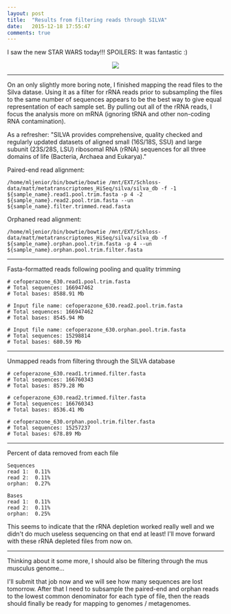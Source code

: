 ```yaml
---
layout: post
title:  "Results from filtering reads through SILVA"
date:   2015-12-18 17:55:47
comments: true
---
```


I saw the new STAR WARS today!!!  SPOILERS:  It was fantastic :)

<div style="text-align:center"><img src ="http://www.rawstory.com/wp-content/uploads/2015/10/star-wars-800x430.jpg" /></div>

---------------------------------------

On an only slightly more boring note, I finished mapping the read files to the Silva datase.  Using it as a filter for rRNA reads 
prior to subsampling the files to the same number of sequences appears to be the best way to give equal representation of each 
sample set.  By pulling out all of the rRNA reads, I focus the analysis more on mRNA (ignoring tRNA and other non-coding 
RNA contamination).

As a refresher:  "SILVA provides comprehensive, quality checked and regularly updated datasets of aligned small (16S/18S, SSU) 
and large subunit (23S/28S, LSU) ribosomal RNA (rRNA) sequences for all three domains of life (Bacteria, Archaea and Eukarya)."


Paired-end read alignment:

	/home/mljenior/bin/bowtie/bowtie /mnt/EXT/Schloss-data/matt/metatranscriptomes_HiSeq/silva/silva_db -f -1 ${sample_name}.read1.pool.trim.fasta -p 4 -2 ${sample_name}.read2.pool.trim.fasta --un ${sample_name}.filter.trimmed.read.fasta

Orphaned read alignment:

	/home/mljenior/bin/bowtie/bowtie /mnt/EXT/Schloss-data/matt/metatranscriptomes_HiSeq/silva/silva_db -f ${sample_name}.orphan.pool.trim.fasta -p 4 --un ${sample_name}.orphan.pool.trim.filter.fasta


---------------------------------------

Fasta-formatted reads following pooling and quality trimming

	# cefoperazone_630.read1.pool.trim.fasta
	# Total sequences: 166947462
	# Total bases: 8588.91 Mb

	# Input file name: cefoperazone_630.read2.pool.trim.fasta
	# Total sequences: 166947462
	# Total bases: 8545.94 Mb

	# Input file name: cefoperazone_630.orphan.pool.trim.fasta
	# Total sequences: 15298814
	# Total bases: 680.59 Mb


---------------------------------------

Unmapped reads from filtering through the SILVA database

	# cefoperazone_630.read1.trimmed.filter.fasta
	# Total sequences: 166760343
	# Total bases: 8579.28 Mb
	
	# cefoperazone_630.read2.trimmed.filter.fasta
	# Total sequences: 166760343
	# Total bases: 8536.41 Mb

	# cefoperazone_630.orphan.pool.trim.filter.fasta
	# Total sequences: 15257237
	# Total bases: 678.89 Mb


---------------------------------------

Percent of data removed from each file

	Sequences
	read 1:  0.11%
	read 2:  0.11%
	orphan:  0.27%

	Bases
	read 1:  0.11%
	read 2:  0.11%
	orphan:  0.25%

This seems to indicate that the rRNA depletion worked really well and we didn't do much useless sequencing on that 
end at least!  I'll move forward with these rRNA depleted files from now on.

---------------------------------------


Thinking about it some more, I should also be filtering through the mus musculus genome...

I'll submit that job now and we will see how many sequences are lost tomorrow.  After that 
I need to subsample the paired-end and orphan reads to the lowest common denominator for each 
type of file, then the reads should finally be ready for mapping to genomes / metagenomes.
